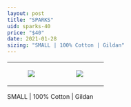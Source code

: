 ```yaml
---
layout: post
title: "SPARKS"
uid: sparks-40
price: "$40"
date: 2021-01-28
sizing: "SMALL | 100% Cotton | Gildan"
---
```




<table style="width:100%;"><tr><td style="vertical-align:top;">
      <figure class="tmblr-full" data-orig-height="2048" data-orig-width="1365" data-orig-src="https://concertshirts.netlify.app/shirts/0304/0304-01.jpg"><img src="https://64.media.tumblr.com/404354fcbbd6413d373550e5402c892f/fcfa4a55e6eec7be-a7/s540x810/1572ccc073b438be3b0421af4c599ca3f2832af8.jpg" data-orig-height="2048" data-orig-width="1365" data-orig-src="https://concertshirts.netlify.app/shirts/0304/0304-01.jpg"/></figure></td>
    <td style="vertical-align:top;">
      <figure class="tmblr-full" data-orig-height="2048" data-orig-width="1365" data-orig-src="https://concertshirts.netlify.app/shirts/0304/0304-02.jpg"><img src="https://64.media.tumblr.com/feda811ea323d757d006efe2032be2f0/fcfa4a55e6eec7be-74/s540x810/fe71782208efdd8a713c5ec03921c7a6eefa4c40.jpg" data-orig-height="2048" data-orig-width="1365" data-orig-src="https://concertshirts.netlify.app/shirts/0304/0304-02.jpg"/></figure></td>
  </tr></table><p>
  SMALL | 100% Cotton | Gildan
</p>
